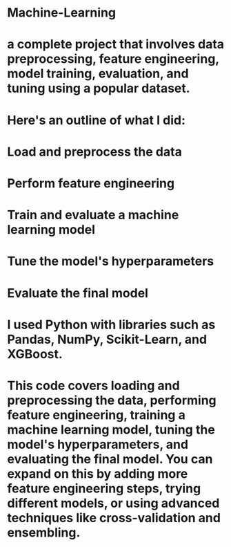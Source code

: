 # Machine-Learning


# a complete project that involves data preprocessing, feature engineering, model training, evaluation, and tuning using a popular dataset.

# Here's an outline of what I did:

# Load and preprocess the data
# Perform feature engineering
# Train and evaluate a machine learning model
# Tune the model's hyperparameters
# Evaluate the final model

# I used Python with libraries such as Pandas, NumPy, Scikit-Learn, and XGBoost.

# This code covers loading and preprocessing the data, performing feature engineering, training a machine learning model, tuning the model's hyperparameters, and evaluating the final model. You can expand on this by adding more feature engineering steps, trying different models, or using advanced techniques like cross-validation and ensembling.